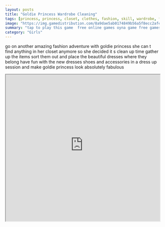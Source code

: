 ```yaml
---
layout: posts
title: "Goldie Princess Wardrobe Cleaning"
tags: [princess, princess, closet, clothes, fashion, skill, wardrobe, free, online, games, oyna, game, free, games, play, play, games]
image: "https://img.gamedistribution.com/8a9dae5ab0174849b56a5f8ecc2afe6f.jpg"
summary: "tap to play this game  free online games oyna game free games play play games"
category: "Girls"
---
```


go on another amazing fashion adventure with goldie princess she can t find anything in her closet anymore so she decided it s clean up time gather up the items sort them out and place the beautiful dresses where they belong have fun with the new dresses shoes and accessories in a dress up session and make goldie princess look absolutely fabulous

<iframe width="100%" height="480px;" src="https://html5.gamedistribution.com/8a9dae5ab0174849b56a5f8ecc2afe6f/"></iframe>